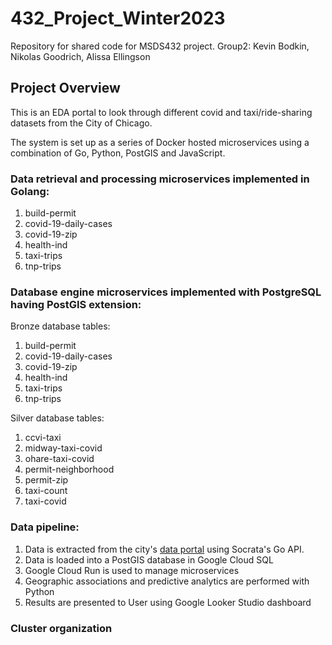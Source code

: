 # 432_Project_Winter2023
Repository for shared code for MSDS432 project. 
Group2: Kevin Bodkin, Nikolas Goodrich, Alissa Ellingson

## Project Overview
This is an EDA portal to look through different covid and taxi/ride-sharing datasets from the City of Chicago.

The system is set up as a series of Docker hosted microservices using a combination of Go, Python, PostGIS and JavaScript. 

### Data retrieval and processing microservices implemented in Golang:
1. build-permit
1. covid-19-daily-cases
1. covid-19-zip
1. health-ind
1. taxi-trips
1. tnp-trips

### Database engine microservices implemented with PostgreSQL having PostGIS extension:
Bronze database tables:
1. build-permit
1. covid-19-daily-cases
1. covid-19-zip
1. health-ind
1. taxi-trips
1. tnp-trips

Silver database tables:
1. ccvi-taxi
1. midway-taxi-covid
1. ohare-taxi-covid
1. permit-neighborhood
1. permit-zip
1. taxi-count
1. taxi-covid

### Data pipeline:
1. Data is extracted from the city's [data portal](https://data.cityofchicago.org) using Socrata's Go API.
1. Data is loaded into a PostGIS database in Google Cloud SQL
1. Google Cloud Run is used to manage microservices
1. Geographic associations and predictive analytics are performed with Python
1. Results are presented to User using Google Looker Studio dashboard


### Cluster organization


